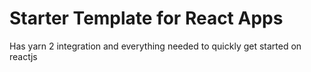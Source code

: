 # Starter Template for React Apps
Has yarn 2 integration and everything needed to quickly get started on reactjs